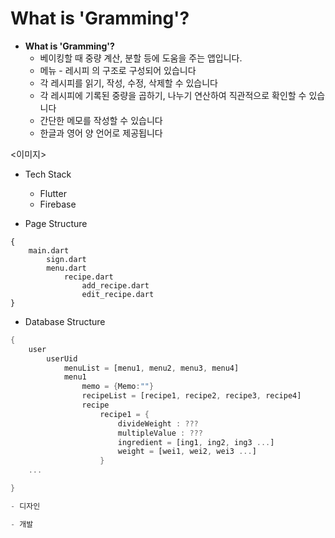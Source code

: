 # What is 'Gramming'?

* **What is 'Gramming'?**
  * 베이킹할 때 중량 계산, 분할 등에 도움을 주는 앱입니다.
  * 메뉴 - 레시피 의 구조로 구성되어 있습니다
  * 각 레시피를 읽기, 작성, 수정, 삭제할 수 있습니다
  * 각 레시피에 기록된 중량을 곱하기, 나누기 연산하여 직관적으로 확인할 수 있습니다
  * 간단한 메모를 작성할 수 있습니다
  * 한글과 영어 양 언어로 제공됩니다



<이미지>





*   Tech Stack

    * Flutter
    * Firebase


* Page Structure

```
{
    main.dart
        sign.dart
        menu.dart
            recipe.dart
                add_recipe.dart
                edit_recipe.dart
}
```



* Database Structure

```dart
{
    user
        userUid
            menuList = [menu1, menu2, menu3, menu4]
            menu1
                memo = {Memo:""}
                recipeList = [recipe1, recipe2, recipe3, recipe4]
                recipe
                    recipe1 = {
                        divideWeight : ???
                        multipleValue : ???
                        ingredient = [ing1, ing2, ing3 ...]
                        weight = [wei1, wei2, wei3 ...]
                    }
    ...

}

- 디자인 

- 개발
```
